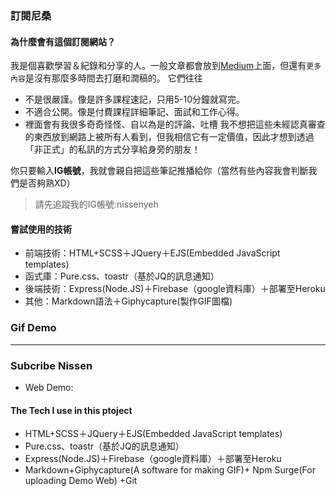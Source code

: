 ### 訂閱尼桑

#### 為什麼會有這個訂閱網站？

我是個喜歡學習＆紀錄和分享的人。一般文章都會放到[Medium](https://medium.com/nissenyeh)上面，但還有`更多內容`是沒有那麼多時間去打磨和潤稿的。
它們往往
* 不是很嚴謹。像是許多課程速記，只用5-10分鐘就寫完。
* 不適合公開。像是付費課程詳細筆記、面試和工作心得。
* 裡面會有我很多奇奇怪怪、自以為是的評論、吐槽
我不想把這些未經認真審查的東西放到網路上被所有人看到，但我相信它有一定價值，因此才想到透過「非正式」的私訊的方式分享給身旁的朋友！

你只要輸入**IG帳號**，我就會親自把這些筆記推播給你（當然有些內容我會判斷我們是否夠熟XD）
>請先追蹤我的IG帳號:nissenyeh


#### 嘗試使用的技術

* 前端技術：HTML+SCSS＋JQuery＋EJS(Embedded JavaScript templates)
* 函式庫：Pure.css、toastr（基於JQ的訊息通知）
* 後端技術：Express(Node.JS)＋Firebase（google資料庫）＋部署至Heroku
* 其他：Markdown語法＋Giphycapture(製作GIF圖檔)


### Gif Demo




---------------------------------------

### Subcribe Nissen

* Web Demo:

#### The Tech I use in this ptoject

* HTML+SCSS＋JQuery＋EJS(Embedded JavaScript templates)
* Pure.css、toastr（基於JQ的訊息通知）
* Express(Node.JS)＋Firebase（google資料庫）＋部署至Heroku
* Markdown+Giphycapture(A software for making GIF)+ Npm Surge(For uploading Demo Web) +Git

